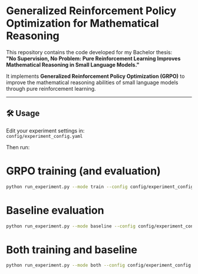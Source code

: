 # Generalized Reinforcement Policy Optimization for Mathematical Reasoning

This repository contains the code developed for my Bachelor thesis:  
**"No Supervision, No Problem: Pure Reinforcement Learning Improves Mathematical Reasoning in Small Language Models."**

It implements **Generalized Reinforcement Policy Optimization (GRPO)** to improve the mathematical reasoning abilities of small language models through pure reinforcement learning.  

---

## 🛠️ Usage

Edit your experiment settings in:  
`config/experiment_config.yaml`

Then run:

# GRPO training (and evaluation)
```bash
python run_experiment.py --mode train --config config/experiment_config.yaml
```

# Baseline evaluation
```bash
python run_experiment.py --mode baseline --config config/experiment_config.yaml
```

# Both training and baseline
```bash
python run_experiment.py --mode both --config config/experiment_config.yaml
```
